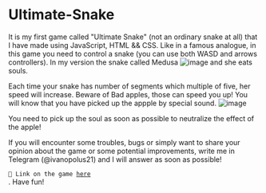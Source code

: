 # Ultimate-Snake
It is my first game called "Ultimate Snake" (not an ordinary snake at all) that I have made using JavaScript, HTML && CSS.
Like in a famous analogue, in this game you need to control a snake (you can use both WASD and arrows controllers). In my version the snake called Medusa
![image](https://user-images.githubusercontent.com/77054840/175292760-758ded11-2a8b-4710-9024-e3b9cb46c54c.png)
and she eats souls.

Each time your snake has number of segments which multiple of five, her speed will increase.
Beware of Bad apples, those can speed you up! You will know that you have picked up the appple by special sound.
![image](https://user-images.githubusercontent.com/77054840/175300118-00f04f58-ba14-4dcd-8701-f4de7b43cd24.png)

You need to pick up the soul as soon as possible to neutralize the effect of the apple!

If you will encounter some troubles, bugs or simply want to share your opinion about the game or some potential improvements, write me in Telegram (@ivanopolus21) and I will answer as soon as possible!

<code>🧻 Link on the game [here](https://ivanopolus21.github.io/Ultimate-Snake/)</code><br>. Have fun!

